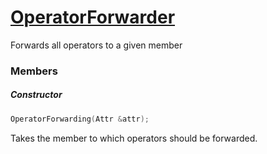 # [OperatorForwarder](OperatorForwarder.hpp)

Forwards all operators to a given member

### Members

##### Constructor

```cpp
OperatorForwarding(Attr &attr);
```

Takes the member to which operators should be forwarded.
